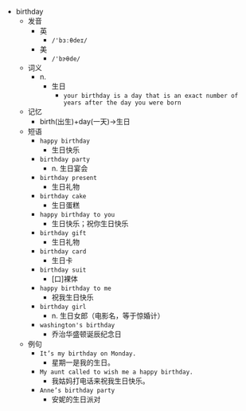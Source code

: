 - birthday
  - 发音
    - 英
      - `/'bɜːθdeɪ/`
    - 美
      - `/'bɝθde/`
  - 词义
    - n.
      - 生日
        - `your birthday is a day that is an exact number of years after the day you were born`
  - 记忆
    - birth(出生)+day(一天)→生日
  - 短语
    - `happy birthday`
      - 生日快乐 
    - `birthday party`
      - n. 生日宴会 
    - `birthday present`
      - 生日礼物 
    - `birthday cake`
      - 生日蛋糕 
    - `happy birthday to you`
      - 生日快乐；祝你生日快乐 
    - `birthday gift`
      - 生日礼物 
    - `birthday card`
      - 生日卡 
    - `birthday suit`
      - [口]裸体 
    - `happy birthday to me`
      - 祝我生日快乐 
    - `birthday girl`
      - n. 生日女郎（电影名，等于惊婚计） 
    - `washington's birthday`
      - 乔治华盛顿诞辰纪念日 
  - 例句
    - `It’s my birthday on Monday.`
      - 星期一是我的生日。
    - `My aunt called to wish me a happy birthday.`
      - 我姑妈打电话来祝我生日快乐。
    - `Anne’s birthday party`
      - 安妮的生日派对


